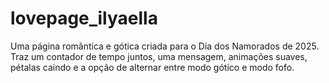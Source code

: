 # lovepage_ilyaella
Uma página romântica e gótica criada para o Dia dos Namorados de 2025. Traz um contador de tempo juntos, uma mensagem, animações suaves, pétalas caindo e a opção de alternar entre modo gótico e modo fofo.
